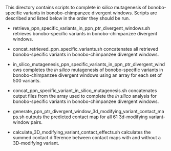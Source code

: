This directory contains scripts to complete *in silico* mutagenesis of bonobo-specific variants in bonobo-chimpanzee divergent windows. Scripts are described and listed below in the order they should be run.

- retrieve_ppn_specific_variants_in_ppn_ptr_divergent_windows.sh retrieves bonobo-specific variants in bonobo-chimpanzee divergent windows.

- concat_retrieved_ppn_specific_variants.sh concatenates all retrieved bonobo-specific variants in bonobo-chimpanzee divergent windows.

- in_silico_mutagenesis_ppn_specific_variants_in_ppn_ptr_divergent_windows completes the *in silico* mutagenesis of bonobo-specific variants in bonobo-chimpanzee divergent windows using an array for each set of 500 variants.

- concat_ppn_specific_variant_in_silico_mutagenesis.sh concatenates output files from the array used to complete the *in silico* analysis for bonobo-specific variants in bonobo-chimpanzee divergent windows.

- generate_ppn_ptr_divergent_window_3d_modifying_variant_contact_maps.sh outputs the predicted contact map for all 61 3d-modifying variant-window pairs.

- calculate_3D_modifying_variant_contact_effects.sh calculates the summed contact difference between contact maps with and without a 3D-modifying variant.